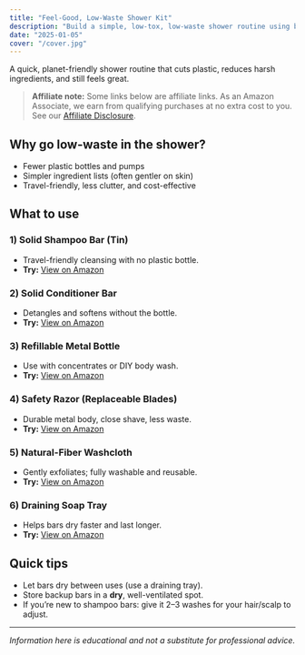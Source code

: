 ```yaml
---
title: "Feel-Good, Low-Waste Shower Kit"
description: "Build a simple, low-tox, low-waste shower routine using bars, refillables and durable accessories."
date: "2025-01-05"
cover: "/cover.jpg"
---
```


A quick, planet-friendly shower routine that cuts plastic, reduces harsh ingredients, and still feels great.

> **Affiliate note:** Some links below are affiliate links. As an Amazon Associate, we earn from qualifying purchases at no extra cost to you. See our [Affiliate Disclosure](/disclosure).

## Why go low-waste in the shower?
- Fewer plastic bottles and pumps  
- Simpler ingredient lists (often gentler on skin)  
- Travel-friendly, less clutter, and cost-effective

## What to use

### 1) Solid Shampoo Bar (Tin)
- Travel-friendly cleansing with no plastic bottle.  
- **Try:** [View on Amazon](https://www.amazon.co.uk/dp/B08QJ8G1M6?tag=wildandwell0c-21)

### 2) Solid Conditioner Bar
- Detangles and softens without the bottle.  
- **Try:** [View on Amazon](https://www.amazon.co.uk/dp/B08QJ82KH5?tag=wildandwell0c-21)

### 3) Refillable Metal Bottle
- Use with concentrates or DIY body wash.  
- **Try:** [View on Amazon](https://www.amazon.co.uk/dp/B09C2N8Q1S?tag=wildandwell0c-21)

### 4) Safety Razor (Replaceable Blades)
- Durable metal body, close shave, less waste.  
- **Try:** [View on Amazon](https://www.amazon.co.uk/dp/B07T8D1VSV?tag=wildandwell0c-21)

### 5) Natural-Fiber Washcloth
- Gently exfoliates; fully washable and reusable.  
- **Try:** [View on Amazon](https://www.amazon.co.uk/dp/B07V6C2N1N?tag=wildandwell0c-21)

### 6) Draining Soap Tray
- Helps bars dry faster and last longer.  
- **Try:** [View on Amazon](https://www.amazon.co.uk/dp/B0892M8ZJZ?tag=wildandwell0c-21)

## Quick tips
- Let bars dry between uses (use a draining tray).  
- Store backup bars in a **dry**, well-ventilated spot.  
- If you’re new to shampoo bars: give it 2–3 washes for your hair/scalp to adjust.

---

*Information here is educational and not a substitute for professional advice.*
